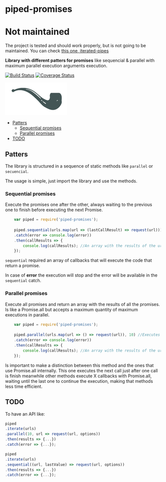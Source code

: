 # piped-promises

# Not maintained
The project is tested and should work properly, but is not going to be maintained. You can check [this one, iterated-pipes](https://github.com/DavidBM/iterated-pipes)

**Library with different patters for promises** like sequencial & parallel with maximum parallel execution arguments execution.

[![Build Status](https://travis-ci.org/DavidBM/piped-promises.svg?branch=master)](https://travis-ci.org/DavidBM/piped-promises)
[![Coverage Status](https://coveralls.io/repos/DavidBM/piped-promises/badge.svg?branch=master)](https://coveralls.io/r/DavidBM/piped-promises?branch=master)

<img src="resources/pipe.png">

<!-- MarkdownTOC autolink=true autoanchor=true bracket=round depth=0 -->

- [Patters](#patters)
	- [Sequential promises](#sequential-promises)
	- [Parallel promises](#parallel-promises)
- [TODO](#todo)

<!-- /MarkdownTOC -->

<a name="patters"></a>
## Patters

The library is structured in a sequence of static methods like `parallel` or `secuencial`.

The usage is simple, just import the library and use the methods. 

<a name="sequential-promises"></a>
### Sequential promises

Execute the promises one after the other, always waiting to the previous one to finish before executing the next Promise.

```javascript
	var piped = require('piped-promises');

	piped.sequential(urls.map(url => (lastCallResult) => request(url)))
	.catch(error => console.log(error))
	.then(callResults => {
		console.log(callResults); //An array with the results of the urls in the same order
	});
```

`sequential` required an array of callbacks that will execute the code that return a promise.

In case of **error** the execution will stop and the error will be available in the `sequential` catch.

<a name="parallel-promises"></a>
### Parallel promises

Execute all promises and return an array with the results of all the promises. Is like a Promise.all but accepts a maximum quantity of maximum executions in parallel.

```javascript
	var piped = require('piped-promises');

	piped.parallel(urls.map(url => () => request(url)), 10) //Executes a maximum of 10 calls at a time. When one call ends, call the next one
	.catch(error => console.log(error))
	.then(callResults => {
		console.log(callResults); //An array with the results of the urls in the same order
	});
```

Is important to make a distinction between this method and the ones that use Promise.all internally. This one executes the next call just after one call is finish meanwhile other methods execute X callbacks with Promise.all, waiting until the last one to continue the execution, making that methods less time efficient.

<a name="todo"></a>
## TODO

To have an API like:

```javascript
piped
.iterate(urls)
.parallel(10, url => request(url, options))
.then(results => {...})
.catch(error => {...});
``` 

```javascript
piped
.iterate(urls)
.sequential((url, lastValue) => request(url, options))
.then(results => {...})
.catch(error => {...});
``` 
